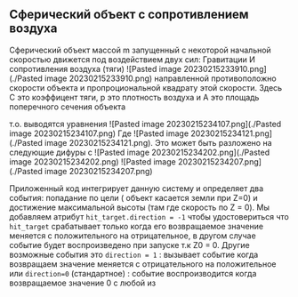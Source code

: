 ## Сферический объект с сопротивлением воздуха

Сферический объект массой m запущенный с некоторой начальной скоростью движется под воздействием двух сил: Гравитации И сопротивления воздуха (тяги) ![Pasted image 20230215233910.png](./Pasted image 20230215233910.png) направленной противоположно скорости объекта и пропроциональной квадрату этой скорости.
Здесь С это коэффицент тяги, p это плотность воздуха и А это площадь поперечного сечения объекта

т.о. выводятся уравнения
![Pasted image 20230215234107.png](./Pasted image 20230215234107.png)
Где ![Pasted image 20230215234121.png](./Pasted image 20230215234121.png). Это может быть разложено на следующие дифуры с
![Pasted image 20230215234202.png](./Pasted image 20230215234202.png)
![Pasted image 20230215234207.png](./Pasted image 20230215234207.png)

Приложенный код интегрирует данную систему и определяет два события: попадание по цели ( объект касается земли при Z=0) и достижение максимальной высоты (там где скорость по Z = 0). Мы добавляем атрибут `hit_target.direction = -1` чтобы удостовериться что `hit_target` срабатывает только когда его возвращаемое значение меняется с положительного на отрицательное, в другом случае событие будет воспроизведено при запуске т.к Z0 = 0. Другие возможные события это `direction = 1` : вызывает событие когда возвращаем значение меняется с отрицательного на положительное или `direction=0` (стандартное) : событие воспроизводится когда возвращаемое значение 0 с любой из
